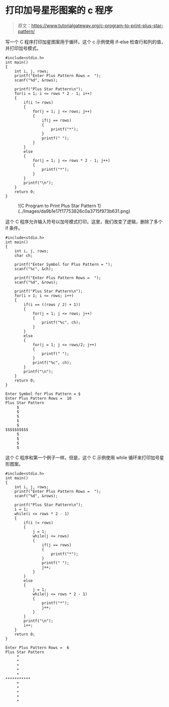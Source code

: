 # 打印加号星形图案的 c 程序

> 原文：<https://www.tutorialgateway.org/c-program-to-print-plus-star-pattern/>

写一个 C 程序打印加星图案用于循环。这个 c 示例使用 if-else 检查行和列的值，并打印加号模式。

```
#include<stdio.h>
int main()
{
 	int i, j, rows; 
 	printf("Enter Plus Pattern Rows =  ");
 	scanf("%d", &rows);

    printf("Plus Star Pattern\n");
	for(i = 1; i <= rows * 2 - 1; i++)
	{
        if(i != rows)
        {
            for(j = 1; j <= rows; j++)
            {
                if(j == rows)
                {
                    printf("*");
                }
                printf(" ");
            }
        }
        else
        {
            for(j = 1; j <= rows * 2 - 1; j++)
            {
                printf("*");
            }
        }   
		printf("\n");
	}
 	return 0;
}
```

<figure class="wp-block-image size-large">![C Program to Print Plus Star Pattern 1](../Images/da9b1e17f17753826c0a3715f973b631.png)</figure>

这个 C 程序允许输入符号以加号模式打印。这里，我们改变了逻辑，删除了多个 if 条件。

```
#include<stdio.h>
int main()
{
 	int i, j, rows;
    char ch;

    printf("Enter Symbol for Plus Pattern = ");
    scanf("%c", &ch);

 	printf("Enter Plus Pattern Rows =  ");
 	scanf("%d", &rows);

    printf("Plus Star Pattern\n");
	for(i = 1; i <= rows; i++)
	{
        if(i == ((rows / 2) + 1))
        {
            for(j = 1; j <= rows; j++)
            {
                printf("%c", ch);
            }
        }
        else
        {
            for(j = 1; j <= rows/2; j++)
            {
                printf(" ");
            }
            printf("%c", ch);
        }   
		printf("\n");
	}
 	return 0;
}
```

```
Enter Symbol for Plus Pattern = $
Enter Plus Pattern Rows =  10
Plus Star Pattern
     $
     $
     $
     $
     $
$$$$$$$$$$
     $
     $
     $
     $
```

这个 C 程序和第一个例子一样。但是，这个 C 示例使用 while 循环来打印加号星形图案。

```
#include<stdio.h>
int main()
{
 	int i, j, rows; 
 	printf("Enter Plus Pattern Rows =  ");
 	scanf("%d", &rows);

    printf("Plus Star Pattern\n");
    i = 1;
	while(i <= rows * 2 - 1)
	{
        if(i != rows)
        {
            j = 1;
            while(j <= rows)
            {
                if(j == rows)
                {
                    printf("*");
                }
                printf(" ");
                j++;
            }
        }
        else
        {
            j = 1;
            while(j <= rows * 2 - 1)
            {
                printf("*");
                j++;
            }
        }   
		printf("\n");
        i++;
	}
 	return 0;
}
```

```
Enter Plus Pattern Rows =  6
Plus Star Pattern
     * 
     * 
     * 
     * 
     * 
***********
     * 
     * 
     * 
     * 
     * 
```
